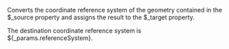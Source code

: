 Converts the coordinate reference system of the geometry contained in the $_source property and assigns the result to the $_target property.

The destination coordinate reference system is ${_params.referenceSystem}.